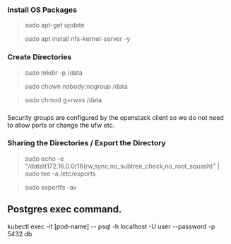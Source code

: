 ### Install OS Packages

> sudo apt-get update

> sudo apt install nfs-kernel-server -y

### Create Directories

> sudo mkdir -p /data

> sudo chown nobody:nogroup /data

> sudo chmod g+rwxs /data

###

Security groups are configured by the openstack client so we do not need to allow ports or change the ufw etc.

### Sharing the Directories / Export the Directory

> sudo echo -e "/data\t172.16.0.0/16(rw,sync,no_subtree_check,no_root_squash)" | sudo tee -a /etc/exports

> sudo exportfs -av

## Postgres exec command.

kubectl exec -it [pod-name] -- psql -h localhost -U user --password -p 5432 db
